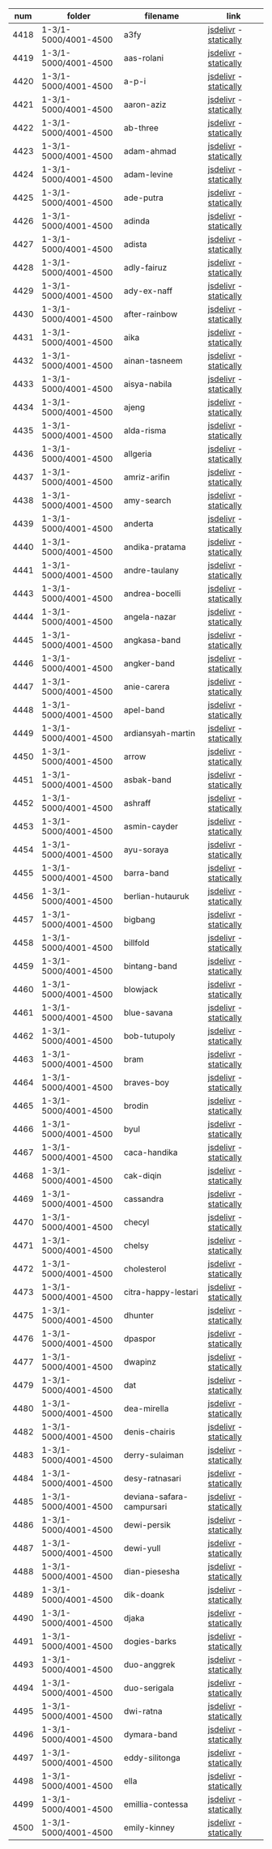 |  num  | folder | filename | link |
|-------|--------|----------|------|
|4418|1-3/1-5000/4001-4500|a3fy|[jsdelivr](https://cdn.jsdelivr.net/gh/dbchord/png-old-a-1280x720_1-3/1-5000/4001-4500/a3fy.png) - [statically](https://cdn.statically.io/gh/dbchord/png-old-a-1280x720_1-3/img/1-5000/4001-4500/a3fy.png)|
|4419|1-3/1-5000/4001-4500|aas-rolani|[jsdelivr](https://cdn.jsdelivr.net/gh/dbchord/png-old-a-1280x720_1-3/1-5000/4001-4500/aas-rolani.png) - [statically](https://cdn.statically.io/gh/dbchord/png-old-a-1280x720_1-3/img/1-5000/4001-4500/aas-rolani.png)|
|4420|1-3/1-5000/4001-4500|a-p-i|[jsdelivr](https://cdn.jsdelivr.net/gh/dbchord/png-old-a-1280x720_1-3/1-5000/4001-4500/a-p-i.png) - [statically](https://cdn.statically.io/gh/dbchord/png-old-a-1280x720_1-3/img/1-5000/4001-4500/a-p-i.png)|
|4421|1-3/1-5000/4001-4500|aaron-aziz|[jsdelivr](https://cdn.jsdelivr.net/gh/dbchord/png-old-a-1280x720_1-3/1-5000/4001-4500/aaron-aziz.png) - [statically](https://cdn.statically.io/gh/dbchord/png-old-a-1280x720_1-3/img/1-5000/4001-4500/aaron-aziz.png)|
|4422|1-3/1-5000/4001-4500|ab-three|[jsdelivr](https://cdn.jsdelivr.net/gh/dbchord/png-old-a-1280x720_1-3/1-5000/4001-4500/ab-three.png) - [statically](https://cdn.statically.io/gh/dbchord/png-old-a-1280x720_1-3/img/1-5000/4001-4500/ab-three.png)|
|4423|1-3/1-5000/4001-4500|adam-ahmad|[jsdelivr](https://cdn.jsdelivr.net/gh/dbchord/png-old-a-1280x720_1-3/1-5000/4001-4500/adam-ahmad.png) - [statically](https://cdn.statically.io/gh/dbchord/png-old-a-1280x720_1-3/img/1-5000/4001-4500/adam-ahmad.png)|
|4424|1-3/1-5000/4001-4500|adam-levine|[jsdelivr](https://cdn.jsdelivr.net/gh/dbchord/png-old-a-1280x720_1-3/1-5000/4001-4500/adam-levine.png) - [statically](https://cdn.statically.io/gh/dbchord/png-old-a-1280x720_1-3/img/1-5000/4001-4500/adam-levine.png)|
|4425|1-3/1-5000/4001-4500|ade-putra|[jsdelivr](https://cdn.jsdelivr.net/gh/dbchord/png-old-a-1280x720_1-3/1-5000/4001-4500/ade-putra.png) - [statically](https://cdn.statically.io/gh/dbchord/png-old-a-1280x720_1-3/img/1-5000/4001-4500/ade-putra.png)|
|4426|1-3/1-5000/4001-4500|adinda|[jsdelivr](https://cdn.jsdelivr.net/gh/dbchord/png-old-a-1280x720_1-3/1-5000/4001-4500/adinda.png) - [statically](https://cdn.statically.io/gh/dbchord/png-old-a-1280x720_1-3/img/1-5000/4001-4500/adinda.png)|
|4427|1-3/1-5000/4001-4500|adista|[jsdelivr](https://cdn.jsdelivr.net/gh/dbchord/png-old-a-1280x720_1-3/1-5000/4001-4500/adista.png) - [statically](https://cdn.statically.io/gh/dbchord/png-old-a-1280x720_1-3/img/1-5000/4001-4500/adista.png)|
|4428|1-3/1-5000/4001-4500|adly-fairuz|[jsdelivr](https://cdn.jsdelivr.net/gh/dbchord/png-old-a-1280x720_1-3/1-5000/4001-4500/adly-fairuz.png) - [statically](https://cdn.statically.io/gh/dbchord/png-old-a-1280x720_1-3/img/1-5000/4001-4500/adly-fairuz.png)|
|4429|1-3/1-5000/4001-4500|ady-ex-naff|[jsdelivr](https://cdn.jsdelivr.net/gh/dbchord/png-old-a-1280x720_1-3/1-5000/4001-4500/ady-ex-naff.png) - [statically](https://cdn.statically.io/gh/dbchord/png-old-a-1280x720_1-3/img/1-5000/4001-4500/ady-ex-naff.png)|
|4430|1-3/1-5000/4001-4500|after-rainbow|[jsdelivr](https://cdn.jsdelivr.net/gh/dbchord/png-old-a-1280x720_1-3/1-5000/4001-4500/after-rainbow.png) - [statically](https://cdn.statically.io/gh/dbchord/png-old-a-1280x720_1-3/img/1-5000/4001-4500/after-rainbow.png)|
|4431|1-3/1-5000/4001-4500|aika|[jsdelivr](https://cdn.jsdelivr.net/gh/dbchord/png-old-a-1280x720_1-3/1-5000/4001-4500/aika.png) - [statically](https://cdn.statically.io/gh/dbchord/png-old-a-1280x720_1-3/img/1-5000/4001-4500/aika.png)|
|4432|1-3/1-5000/4001-4500|ainan-tasneem|[jsdelivr](https://cdn.jsdelivr.net/gh/dbchord/png-old-a-1280x720_1-3/1-5000/4001-4500/ainan-tasneem.png) - [statically](https://cdn.statically.io/gh/dbchord/png-old-a-1280x720_1-3/img/1-5000/4001-4500/ainan-tasneem.png)|
|4433|1-3/1-5000/4001-4500|aisya-nabila|[jsdelivr](https://cdn.jsdelivr.net/gh/dbchord/png-old-a-1280x720_1-3/1-5000/4001-4500/aisya-nabila.png) - [statically](https://cdn.statically.io/gh/dbchord/png-old-a-1280x720_1-3/img/1-5000/4001-4500/aisya-nabila.png)|
|4434|1-3/1-5000/4001-4500|ajeng|[jsdelivr](https://cdn.jsdelivr.net/gh/dbchord/png-old-a-1280x720_1-3/1-5000/4001-4500/ajeng.png) - [statically](https://cdn.statically.io/gh/dbchord/png-old-a-1280x720_1-3/img/1-5000/4001-4500/ajeng.png)|
|4435|1-3/1-5000/4001-4500|alda-risma|[jsdelivr](https://cdn.jsdelivr.net/gh/dbchord/png-old-a-1280x720_1-3/1-5000/4001-4500/alda-risma.png) - [statically](https://cdn.statically.io/gh/dbchord/png-old-a-1280x720_1-3/img/1-5000/4001-4500/alda-risma.png)|
|4436|1-3/1-5000/4001-4500|allgeria|[jsdelivr](https://cdn.jsdelivr.net/gh/dbchord/png-old-a-1280x720_1-3/1-5000/4001-4500/allgeria.png) - [statically](https://cdn.statically.io/gh/dbchord/png-old-a-1280x720_1-3/img/1-5000/4001-4500/allgeria.png)|
|4437|1-3/1-5000/4001-4500|amriz-arifin|[jsdelivr](https://cdn.jsdelivr.net/gh/dbchord/png-old-a-1280x720_1-3/1-5000/4001-4500/amriz-arifin.png) - [statically](https://cdn.statically.io/gh/dbchord/png-old-a-1280x720_1-3/img/1-5000/4001-4500/amriz-arifin.png)|
|4438|1-3/1-5000/4001-4500|amy-search|[jsdelivr](https://cdn.jsdelivr.net/gh/dbchord/png-old-a-1280x720_1-3/1-5000/4001-4500/amy-search.png) - [statically](https://cdn.statically.io/gh/dbchord/png-old-a-1280x720_1-3/img/1-5000/4001-4500/amy-search.png)|
|4439|1-3/1-5000/4001-4500|anderta|[jsdelivr](https://cdn.jsdelivr.net/gh/dbchord/png-old-a-1280x720_1-3/1-5000/4001-4500/anderta.png) - [statically](https://cdn.statically.io/gh/dbchord/png-old-a-1280x720_1-3/img/1-5000/4001-4500/anderta.png)|
|4440|1-3/1-5000/4001-4500|andika-pratama|[jsdelivr](https://cdn.jsdelivr.net/gh/dbchord/png-old-a-1280x720_1-3/1-5000/4001-4500/andika-pratama.png) - [statically](https://cdn.statically.io/gh/dbchord/png-old-a-1280x720_1-3/img/1-5000/4001-4500/andika-pratama.png)|
|4441|1-3/1-5000/4001-4500|andre-taulany|[jsdelivr](https://cdn.jsdelivr.net/gh/dbchord/png-old-a-1280x720_1-3/1-5000/4001-4500/andre-taulany.png) - [statically](https://cdn.statically.io/gh/dbchord/png-old-a-1280x720_1-3/img/1-5000/4001-4500/andre-taulany.png)|
|4443|1-3/1-5000/4001-4500|andrea-bocelli|[jsdelivr](https://cdn.jsdelivr.net/gh/dbchord/png-old-a-1280x720_1-3/1-5000/4001-4500/andrea-bocelli.png) - [statically](https://cdn.statically.io/gh/dbchord/png-old-a-1280x720_1-3/img/1-5000/4001-4500/andrea-bocelli.png)|
|4444|1-3/1-5000/4001-4500|angela-nazar|[jsdelivr](https://cdn.jsdelivr.net/gh/dbchord/png-old-a-1280x720_1-3/1-5000/4001-4500/angela-nazar.png) - [statically](https://cdn.statically.io/gh/dbchord/png-old-a-1280x720_1-3/img/1-5000/4001-4500/angela-nazar.png)|
|4445|1-3/1-5000/4001-4500|angkasa-band|[jsdelivr](https://cdn.jsdelivr.net/gh/dbchord/png-old-a-1280x720_1-3/1-5000/4001-4500/angkasa-band.png) - [statically](https://cdn.statically.io/gh/dbchord/png-old-a-1280x720_1-3/img/1-5000/4001-4500/angkasa-band.png)|
|4446|1-3/1-5000/4001-4500|angker-band|[jsdelivr](https://cdn.jsdelivr.net/gh/dbchord/png-old-a-1280x720_1-3/1-5000/4001-4500/angker-band.png) - [statically](https://cdn.statically.io/gh/dbchord/png-old-a-1280x720_1-3/img/1-5000/4001-4500/angker-band.png)|
|4447|1-3/1-5000/4001-4500|anie-carera|[jsdelivr](https://cdn.jsdelivr.net/gh/dbchord/png-old-a-1280x720_1-3/1-5000/4001-4500/anie-carera.png) - [statically](https://cdn.statically.io/gh/dbchord/png-old-a-1280x720_1-3/img/1-5000/4001-4500/anie-carera.png)|
|4448|1-3/1-5000/4001-4500|apel-band|[jsdelivr](https://cdn.jsdelivr.net/gh/dbchord/png-old-a-1280x720_1-3/1-5000/4001-4500/apel-band.png) - [statically](https://cdn.statically.io/gh/dbchord/png-old-a-1280x720_1-3/img/1-5000/4001-4500/apel-band.png)|
|4449|1-3/1-5000/4001-4500|ardiansyah-martin|[jsdelivr](https://cdn.jsdelivr.net/gh/dbchord/png-old-a-1280x720_1-3/1-5000/4001-4500/ardiansyah-martin.png) - [statically](https://cdn.statically.io/gh/dbchord/png-old-a-1280x720_1-3/img/1-5000/4001-4500/ardiansyah-martin.png)|
|4450|1-3/1-5000/4001-4500|arrow|[jsdelivr](https://cdn.jsdelivr.net/gh/dbchord/png-old-a-1280x720_1-3/1-5000/4001-4500/arrow.png) - [statically](https://cdn.statically.io/gh/dbchord/png-old-a-1280x720_1-3/img/1-5000/4001-4500/arrow.png)|
|4451|1-3/1-5000/4001-4500|asbak-band|[jsdelivr](https://cdn.jsdelivr.net/gh/dbchord/png-old-a-1280x720_1-3/1-5000/4001-4500/asbak-band.png) - [statically](https://cdn.statically.io/gh/dbchord/png-old-a-1280x720_1-3/img/1-5000/4001-4500/asbak-band.png)|
|4452|1-3/1-5000/4001-4500|ashraff|[jsdelivr](https://cdn.jsdelivr.net/gh/dbchord/png-old-a-1280x720_1-3/1-5000/4001-4500/ashraff.png) - [statically](https://cdn.statically.io/gh/dbchord/png-old-a-1280x720_1-3/img/1-5000/4001-4500/ashraff.png)|
|4453|1-3/1-5000/4001-4500|asmin-cayder|[jsdelivr](https://cdn.jsdelivr.net/gh/dbchord/png-old-a-1280x720_1-3/1-5000/4001-4500/asmin-cayder.png) - [statically](https://cdn.statically.io/gh/dbchord/png-old-a-1280x720_1-3/img/1-5000/4001-4500/asmin-cayder.png)|
|4454|1-3/1-5000/4001-4500|ayu-soraya|[jsdelivr](https://cdn.jsdelivr.net/gh/dbchord/png-old-a-1280x720_1-3/1-5000/4001-4500/ayu-soraya.png) - [statically](https://cdn.statically.io/gh/dbchord/png-old-a-1280x720_1-3/img/1-5000/4001-4500/ayu-soraya.png)|
|4455|1-3/1-5000/4001-4500|barra-band|[jsdelivr](https://cdn.jsdelivr.net/gh/dbchord/png-old-a-1280x720_1-3/1-5000/4001-4500/barra-band.png) - [statically](https://cdn.statically.io/gh/dbchord/png-old-a-1280x720_1-3/img/1-5000/4001-4500/barra-band.png)|
|4456|1-3/1-5000/4001-4500|berlian-hutauruk|[jsdelivr](https://cdn.jsdelivr.net/gh/dbchord/png-old-a-1280x720_1-3/1-5000/4001-4500/berlian-hutauruk.png) - [statically](https://cdn.statically.io/gh/dbchord/png-old-a-1280x720_1-3/img/1-5000/4001-4500/berlian-hutauruk.png)|
|4457|1-3/1-5000/4001-4500|bigbang|[jsdelivr](https://cdn.jsdelivr.net/gh/dbchord/png-old-a-1280x720_1-3/1-5000/4001-4500/bigbang.png) - [statically](https://cdn.statically.io/gh/dbchord/png-old-a-1280x720_1-3/img/1-5000/4001-4500/bigbang.png)|
|4458|1-3/1-5000/4001-4500|billfold|[jsdelivr](https://cdn.jsdelivr.net/gh/dbchord/png-old-a-1280x720_1-3/1-5000/4001-4500/billfold.png) - [statically](https://cdn.statically.io/gh/dbchord/png-old-a-1280x720_1-3/img/1-5000/4001-4500/billfold.png)|
|4459|1-3/1-5000/4001-4500|bintang-band|[jsdelivr](https://cdn.jsdelivr.net/gh/dbchord/png-old-a-1280x720_1-3/1-5000/4001-4500/bintang-band.png) - [statically](https://cdn.statically.io/gh/dbchord/png-old-a-1280x720_1-3/img/1-5000/4001-4500/bintang-band.png)|
|4460|1-3/1-5000/4001-4500|blowjack|[jsdelivr](https://cdn.jsdelivr.net/gh/dbchord/png-old-a-1280x720_1-3/1-5000/4001-4500/blowjack.png) - [statically](https://cdn.statically.io/gh/dbchord/png-old-a-1280x720_1-3/img/1-5000/4001-4500/blowjack.png)|
|4461|1-3/1-5000/4001-4500|blue-savana|[jsdelivr](https://cdn.jsdelivr.net/gh/dbchord/png-old-a-1280x720_1-3/1-5000/4001-4500/blue-savana.png) - [statically](https://cdn.statically.io/gh/dbchord/png-old-a-1280x720_1-3/img/1-5000/4001-4500/blue-savana.png)|
|4462|1-3/1-5000/4001-4500|bob-tutupoly|[jsdelivr](https://cdn.jsdelivr.net/gh/dbchord/png-old-a-1280x720_1-3/1-5000/4001-4500/bob-tutupoly.png) - [statically](https://cdn.statically.io/gh/dbchord/png-old-a-1280x720_1-3/img/1-5000/4001-4500/bob-tutupoly.png)|
|4463|1-3/1-5000/4001-4500|bram|[jsdelivr](https://cdn.jsdelivr.net/gh/dbchord/png-old-a-1280x720_1-3/1-5000/4001-4500/bram.png) - [statically](https://cdn.statically.io/gh/dbchord/png-old-a-1280x720_1-3/img/1-5000/4001-4500/bram.png)|
|4464|1-3/1-5000/4001-4500|braves-boy|[jsdelivr](https://cdn.jsdelivr.net/gh/dbchord/png-old-a-1280x720_1-3/1-5000/4001-4500/braves-boy.png) - [statically](https://cdn.statically.io/gh/dbchord/png-old-a-1280x720_1-3/img/1-5000/4001-4500/braves-boy.png)|
|4465|1-3/1-5000/4001-4500|brodin|[jsdelivr](https://cdn.jsdelivr.net/gh/dbchord/png-old-a-1280x720_1-3/1-5000/4001-4500/brodin.png) - [statically](https://cdn.statically.io/gh/dbchord/png-old-a-1280x720_1-3/img/1-5000/4001-4500/brodin.png)|
|4466|1-3/1-5000/4001-4500|byul|[jsdelivr](https://cdn.jsdelivr.net/gh/dbchord/png-old-a-1280x720_1-3/1-5000/4001-4500/byul.png) - [statically](https://cdn.statically.io/gh/dbchord/png-old-a-1280x720_1-3/img/1-5000/4001-4500/byul.png)|
|4467|1-3/1-5000/4001-4500|caca-handika|[jsdelivr](https://cdn.jsdelivr.net/gh/dbchord/png-old-a-1280x720_1-3/1-5000/4001-4500/caca-handika.png) - [statically](https://cdn.statically.io/gh/dbchord/png-old-a-1280x720_1-3/img/1-5000/4001-4500/caca-handika.png)|
|4468|1-3/1-5000/4001-4500|cak-diqin|[jsdelivr](https://cdn.jsdelivr.net/gh/dbchord/png-old-a-1280x720_1-3/1-5000/4001-4500/cak-diqin.png) - [statically](https://cdn.statically.io/gh/dbchord/png-old-a-1280x720_1-3/img/1-5000/4001-4500/cak-diqin.png)|
|4469|1-3/1-5000/4001-4500|cassandra|[jsdelivr](https://cdn.jsdelivr.net/gh/dbchord/png-old-a-1280x720_1-3/1-5000/4001-4500/cassandra.png) - [statically](https://cdn.statically.io/gh/dbchord/png-old-a-1280x720_1-3/img/1-5000/4001-4500/cassandra.png)|
|4470|1-3/1-5000/4001-4500|checyl|[jsdelivr](https://cdn.jsdelivr.net/gh/dbchord/png-old-a-1280x720_1-3/1-5000/4001-4500/checyl.png) - [statically](https://cdn.statically.io/gh/dbchord/png-old-a-1280x720_1-3/img/1-5000/4001-4500/checyl.png)|
|4471|1-3/1-5000/4001-4500|chelsy|[jsdelivr](https://cdn.jsdelivr.net/gh/dbchord/png-old-a-1280x720_1-3/1-5000/4001-4500/chelsy.png) - [statically](https://cdn.statically.io/gh/dbchord/png-old-a-1280x720_1-3/img/1-5000/4001-4500/chelsy.png)|
|4472|1-3/1-5000/4001-4500|cholesterol|[jsdelivr](https://cdn.jsdelivr.net/gh/dbchord/png-old-a-1280x720_1-3/1-5000/4001-4500/cholesterol.png) - [statically](https://cdn.statically.io/gh/dbchord/png-old-a-1280x720_1-3/img/1-5000/4001-4500/cholesterol.png)|
|4473|1-3/1-5000/4001-4500|citra-happy-lestari|[jsdelivr](https://cdn.jsdelivr.net/gh/dbchord/png-old-a-1280x720_1-3/1-5000/4001-4500/citra-happy-lestari.png) - [statically](https://cdn.statically.io/gh/dbchord/png-old-a-1280x720_1-3/img/1-5000/4001-4500/citra-happy-lestari.png)|
|4475|1-3/1-5000/4001-4500|dhunter|[jsdelivr](https://cdn.jsdelivr.net/gh/dbchord/png-old-a-1280x720_1-3/1-5000/4001-4500/dhunter.png) - [statically](https://cdn.statically.io/gh/dbchord/png-old-a-1280x720_1-3/img/1-5000/4001-4500/dhunter.png)|
|4476|1-3/1-5000/4001-4500|dpaspor|[jsdelivr](https://cdn.jsdelivr.net/gh/dbchord/png-old-a-1280x720_1-3/1-5000/4001-4500/dpaspor.png) - [statically](https://cdn.statically.io/gh/dbchord/png-old-a-1280x720_1-3/img/1-5000/4001-4500/dpaspor.png)|
|4477|1-3/1-5000/4001-4500|dwapinz|[jsdelivr](https://cdn.jsdelivr.net/gh/dbchord/png-old-a-1280x720_1-3/1-5000/4001-4500/dwapinz.png) - [statically](https://cdn.statically.io/gh/dbchord/png-old-a-1280x720_1-3/img/1-5000/4001-4500/dwapinz.png)|
|4479|1-3/1-5000/4001-4500|dat|[jsdelivr](https://cdn.jsdelivr.net/gh/dbchord/png-old-a-1280x720_1-3/1-5000/4001-4500/dat.png) - [statically](https://cdn.statically.io/gh/dbchord/png-old-a-1280x720_1-3/img/1-5000/4001-4500/dat.png)|
|4480|1-3/1-5000/4001-4500|dea-mirella|[jsdelivr](https://cdn.jsdelivr.net/gh/dbchord/png-old-a-1280x720_1-3/1-5000/4001-4500/dea-mirella.png) - [statically](https://cdn.statically.io/gh/dbchord/png-old-a-1280x720_1-3/img/1-5000/4001-4500/dea-mirella.png)|
|4482|1-3/1-5000/4001-4500|denis-chairis|[jsdelivr](https://cdn.jsdelivr.net/gh/dbchord/png-old-a-1280x720_1-3/1-5000/4001-4500/denis-chairis.png) - [statically](https://cdn.statically.io/gh/dbchord/png-old-a-1280x720_1-3/img/1-5000/4001-4500/denis-chairis.png)|
|4483|1-3/1-5000/4001-4500|derry-sulaiman|[jsdelivr](https://cdn.jsdelivr.net/gh/dbchord/png-old-a-1280x720_1-3/1-5000/4001-4500/derry-sulaiman.png) - [statically](https://cdn.statically.io/gh/dbchord/png-old-a-1280x720_1-3/img/1-5000/4001-4500/derry-sulaiman.png)|
|4484|1-3/1-5000/4001-4500|desy-ratnasari|[jsdelivr](https://cdn.jsdelivr.net/gh/dbchord/png-old-a-1280x720_1-3/1-5000/4001-4500/desy-ratnasari.png) - [statically](https://cdn.statically.io/gh/dbchord/png-old-a-1280x720_1-3/img/1-5000/4001-4500/desy-ratnasari.png)|
|4485|1-3/1-5000/4001-4500|deviana-safara-campursari|[jsdelivr](https://cdn.jsdelivr.net/gh/dbchord/png-old-a-1280x720_1-3/1-5000/4001-4500/deviana-safara-campursari.png) - [statically](https://cdn.statically.io/gh/dbchord/png-old-a-1280x720_1-3/img/1-5000/4001-4500/deviana-safara-campursari.png)|
|4486|1-3/1-5000/4001-4500|dewi-persik|[jsdelivr](https://cdn.jsdelivr.net/gh/dbchord/png-old-a-1280x720_1-3/1-5000/4001-4500/dewi-persik.png) - [statically](https://cdn.statically.io/gh/dbchord/png-old-a-1280x720_1-3/img/1-5000/4001-4500/dewi-persik.png)|
|4487|1-3/1-5000/4001-4500|dewi-yull|[jsdelivr](https://cdn.jsdelivr.net/gh/dbchord/png-old-a-1280x720_1-3/1-5000/4001-4500/dewi-yull.png) - [statically](https://cdn.statically.io/gh/dbchord/png-old-a-1280x720_1-3/img/1-5000/4001-4500/dewi-yull.png)|
|4488|1-3/1-5000/4001-4500|dian-piesesha|[jsdelivr](https://cdn.jsdelivr.net/gh/dbchord/png-old-a-1280x720_1-3/1-5000/4001-4500/dian-piesesha.png) - [statically](https://cdn.statically.io/gh/dbchord/png-old-a-1280x720_1-3/img/1-5000/4001-4500/dian-piesesha.png)|
|4489|1-3/1-5000/4001-4500|dik-doank|[jsdelivr](https://cdn.jsdelivr.net/gh/dbchord/png-old-a-1280x720_1-3/1-5000/4001-4500/dik-doank.png) - [statically](https://cdn.statically.io/gh/dbchord/png-old-a-1280x720_1-3/img/1-5000/4001-4500/dik-doank.png)|
|4490|1-3/1-5000/4001-4500|djaka|[jsdelivr](https://cdn.jsdelivr.net/gh/dbchord/png-old-a-1280x720_1-3/1-5000/4001-4500/djaka.png) - [statically](https://cdn.statically.io/gh/dbchord/png-old-a-1280x720_1-3/img/1-5000/4001-4500/djaka.png)|
|4491|1-3/1-5000/4001-4500|dogies-barks|[jsdelivr](https://cdn.jsdelivr.net/gh/dbchord/png-old-a-1280x720_1-3/1-5000/4001-4500/dogies-barks.png) - [statically](https://cdn.statically.io/gh/dbchord/png-old-a-1280x720_1-3/img/1-5000/4001-4500/dogies-barks.png)|
|4493|1-3/1-5000/4001-4500|duo-anggrek|[jsdelivr](https://cdn.jsdelivr.net/gh/dbchord/png-old-a-1280x720_1-3/1-5000/4001-4500/duo-anggrek.png) - [statically](https://cdn.statically.io/gh/dbchord/png-old-a-1280x720_1-3/img/1-5000/4001-4500/duo-anggrek.png)|
|4494|1-3/1-5000/4001-4500|duo-serigala|[jsdelivr](https://cdn.jsdelivr.net/gh/dbchord/png-old-a-1280x720_1-3/1-5000/4001-4500/duo-serigala.png) - [statically](https://cdn.statically.io/gh/dbchord/png-old-a-1280x720_1-3/img/1-5000/4001-4500/duo-serigala.png)|
|4495|1-3/1-5000/4001-4500|dwi-ratna|[jsdelivr](https://cdn.jsdelivr.net/gh/dbchord/png-old-a-1280x720_1-3/1-5000/4001-4500/dwi-ratna.png) - [statically](https://cdn.statically.io/gh/dbchord/png-old-a-1280x720_1-3/img/1-5000/4001-4500/dwi-ratna.png)|
|4496|1-3/1-5000/4001-4500|dymara-band|[jsdelivr](https://cdn.jsdelivr.net/gh/dbchord/png-old-a-1280x720_1-3/1-5000/4001-4500/dymara-band.png) - [statically](https://cdn.statically.io/gh/dbchord/png-old-a-1280x720_1-3/img/1-5000/4001-4500/dymara-band.png)|
|4497|1-3/1-5000/4001-4500|eddy-silitonga|[jsdelivr](https://cdn.jsdelivr.net/gh/dbchord/png-old-a-1280x720_1-3/1-5000/4001-4500/eddy-silitonga.png) - [statically](https://cdn.statically.io/gh/dbchord/png-old-a-1280x720_1-3/img/1-5000/4001-4500/eddy-silitonga.png)|
|4498|1-3/1-5000/4001-4500|ella|[jsdelivr](https://cdn.jsdelivr.net/gh/dbchord/png-old-a-1280x720_1-3/1-5000/4001-4500/ella.png) - [statically](https://cdn.statically.io/gh/dbchord/png-old-a-1280x720_1-3/img/1-5000/4001-4500/ella.png)|
|4499|1-3/1-5000/4001-4500|emillia-contessa|[jsdelivr](https://cdn.jsdelivr.net/gh/dbchord/png-old-a-1280x720_1-3/1-5000/4001-4500/emillia-contessa.png) - [statically](https://cdn.statically.io/gh/dbchord/png-old-a-1280x720_1-3/img/1-5000/4001-4500/emillia-contessa.png)|
|4500|1-3/1-5000/4001-4500|emily-kinney|[jsdelivr](https://cdn.jsdelivr.net/gh/dbchord/png-old-a-1280x720_1-3/1-5000/4001-4500/emily-kinney.png) - [statically](https://cdn.statically.io/gh/dbchord/png-old-a-1280x720_1-3/img/1-5000/4001-4500/emily-kinney.png)|
